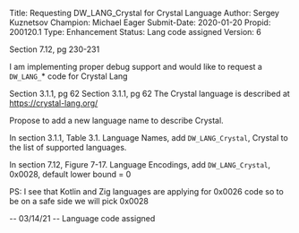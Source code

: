 Title:       Requesting DW_LANG_Crystal for Crystal Language
Author:      Sergey Kuznetsov
Champion:    Michael Eager
Submit-Date: 2020-01-20
Propid:      200120.1
Type:        Enhancement
Status:      Lang code assigned
Version:     6

Section 7.12, pg 230-231

I am implementing proper debug support and would like to request a `DW_LANG_`* code for Crystal Lang

Section 3.1.1, pg 62
Section 3.1.1, pg 62
The Crystal language is described at https://crystal-lang.org/

Propose to add a new language name to describe Crystal.

In section 3.1.1, Table 3.1. Language Names, add  `DW_LANG_Crystal`, Crystal to the list of supported languages.

In section 7.12, Figure 7-17. Language Encodings, add
   `DW_LANG_Crystal`, 0x0028, default lower bound = 0

PS: I see that Kotlin and Zig languages are applying for 0x0026 code so to be on a safe side we will pick 0x0028

--
03/14/21 -- Language code assigned
